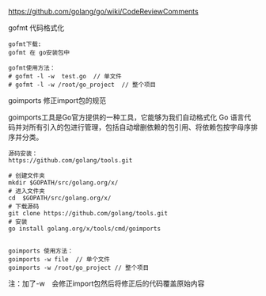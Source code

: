 https://github.com/golang/go/wiki/CodeReviewComments



gofmt 代码格式化

	gofmt下载:
	gofmt 在 go安装包中

	gofmt使用方法：
	# gofmt -l -w  test.go  // 单文件
	# gofmt -l -w /root/go_project  // 整个项目


goimports 修正import包的规范

goimports工具是Go官方提供的一种工具，它能够为我们自动格式化 Go 语言代码并对所有引入的包进行管理，包括自动增删依赖的包引用、将依赖包按字母序排序并分类。

	源码安装：
	https://github.com/golang/tools.git

	# 创建文件夹  
	mkdir $GOPATH/src/golang.org/x/ 
	# 进入文件夹 
	cd  $GOPATH/src/golang.org/x/
	# 下载源码 
	git clone https://github.com/golang/tools.git
	# 安装
	go install golang.org/x/tools/cmd/goimports


	goimports 使用方法：
	goimports -w file  // 单个文件
	goimports -w /root/go_project // 整个项目

注：加了-w　会修正import包然后将修正后的代码覆盖原始内容


